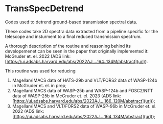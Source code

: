# TransSpecDetrend
Codes used to detrend ground-based transmission spectral data.

These codes take 2D spectra data extracted from a pipeline specific for the telescope and insturment to a final reduced transmission spectrum.

A thorough description of the routine and reasoning behind its developemenet can be seen in the paper that originally implemented it: McGruder et. el. 2022 (ADS link: [https://ui.adsabs.harvard.edu/abs/2022AJ....164..134M/abstract](url)).

This routine was used for reducing 
1) Magellan/IMACS data of HATS-29b and VLT/FORS2 data of WASP-124b in McGruder et. el. in prep;
2) Magellan/IMACS data of WASP-25b and WASP-124b and FOSC2/NTT data of WASP-25b in McGruder et. el. 2023 (ADS link: [https://ui.adsabs.harvard.edu/abs/2023AJ....166..120M/abstract](url));
3) Magellan/IMACS and VLT/FORS2 data of WASP-96b in McGruder et. el. 2022 (ADS link: [https://ui.adsabs.harvard.edu/abs/2022AJ....164..134M/abstract](url));
